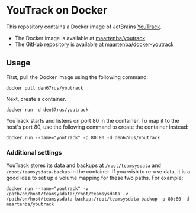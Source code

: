 # YouTrack on Docker

This repository contains a Docker image of JetBrains [YouTrack](http://www.jetbrains.com/youtrack).

* The Docker image is available at [maartenba/youtrack](https://registry.hub.docker.com/u/maartenba/youtrack)
* The GitHub repository is available at [maartenba/docker-youtrack](https://github.com/maartenba/docker-youtrack)

## Usage

First, pull the Docker image using the following command:

	docker pull den67rus/youtrack

Next, create a container.

	docker run -d den67rus/youtrack

YouTrack starts and listens on port 80 in the container. To map it to the host's port 80, use the following command to create the container instead:

	docker run --name="youtrack" -p 80:80 -d den67rus/youtrack

### Additional settings

YouTrack stores its data and backups at ```/root/teamsysdata``` and ```/root/teamsysdata-backup``` in the container. If you wish to re-use data, it is a good idea to set up a volume mapping for these two paths. For example:

	docker run --name="youtrack" -v /path/on/host/teamsysdata:/root/teamsysdata -v /path/on/host/teamsysdata-backup:/root/teamsysdata-backup -p 80:80 -d maartenba/youtrack
